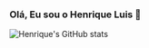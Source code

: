 ### Olá, Eu sou o Henrique Luis 👋

![Henrique's GitHub stats](https://github-readme-stats.vercel.app/api?username=HenriqueLCosta&show_icons=true&theme=transparent)

<!--
**HenriqueLCosta/HenriqueLCosta** is a ✨ _special_ ✨ repository because its `README.md` (this file) appears on your GitHub profile.

Here are some ideas to get you started:

- 🔭 I’m currently working on ...
- 🌱 I’m currently learning ...
- 👯 I’m looking to collaborate on ...
- 🤔 I’m looking for help with ...
- 💬 Ask me about ...
- 📫 How to reach me: ...
- 😄 Pronouns: ...
- ⚡ Fun fact: ...
-->
